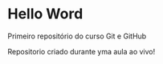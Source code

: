# Hello Word
Primeiro repositório do curso Git e GitHub 

Repositorio criado durante yma aula ao vivo!
